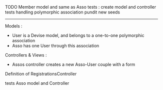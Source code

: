 TODO
Member model and same as Asso
tests : create model and controller tests handling polymorphic association
pundit
new seeds

---------------------------------------------
Models :
- User is a Devise model, and belongs to a one-to-one polymorphic association
- Asso has one User through this association

Controllers & Views :
- Assos controller creates a new Asso-User couple with a form

Definition of RegistrationsController
  
tests Asso model and Controller

